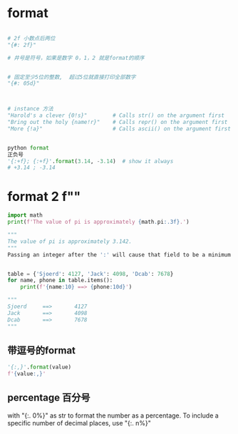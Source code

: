 
# format

``` py

# 2f 小数点后两位
"{#: 2f}"

# 井号是符号，如果是数字 0，1，2 就是format的顺序


# 固定至少5位的整数,  超过5位就直接打印全部数字
"{#: 05d}"



# instance 方法
"Harold's a clever {0!s}"        # Calls str() on the argument first
"Bring out the holy {name!r}"    # Calls repr() on the argument first
"More {!a}"                      # Calls ascii() on the argument first


python format
正负号
'{:+f}; {:+f}'.format(3.14, -3.14)  # show it always
# +3.14 ; -3.14
```



# format 2  f""
``` py
import math
print(f'The value of pi is approximately {math.pi:.3f}.')

""" 
The value of pi is approximately 3.142.
"""
Passing an integer after the ':' will cause that field to be a minimum number of characters wide. This is useful for making columns line up.


table = {'Sjoerd': 4127, 'Jack': 4098, 'Dcab': 7678}
for name, phone in table.items():
    print(f'{name:10} ==> {phone:10d}')

"""
Sjoerd     ==>       4127
Jack       ==>       4098
Dcab       ==>       7678
"""

```

## 带逗号的format

```py
'{:,}'.format(value)  
f'{value:,}'          
```

## percentage 百分号

 with "{:. 0%}" as str to format the number as a percentage. To include a specific number of decimal places, use "{:. n%}" 
